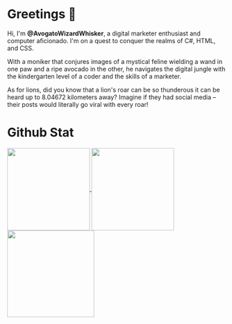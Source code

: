 # Greetings 👋

Hi, I'm **@AvogatoWizardWhisker**, a digital marketer enthusiast and computer aficionado. I'm on a quest to conquer the realms of C#, HTML, and CSS.

With a moniker that conjures images of a mystical feline wielding a wand in one paw and a ripe avocado in the other, he navigates the digital jungle with the kindergarten level of a coder and the skills of a marketer.

As for lions, did you know that a lion's roar can be so thunderous it can be heard up to 8.04672 kilometers away? Imagine if they had social media – their posts would literally go viral with every roar!
<!--
# Github Stat

![Top Langs](https://github-readme-stats.vercel.app/api/top-langs/?username=AvogatoWizardWhisker&layout=compact&theme=cobalt)

![SolusDracoCat's GitHub stats](https://github-readme-stats.vercel.app/api?username=AvogatoWizardWhisker&show_icons=true&theme=cobalt)
-->
# Github Stat

<!--
<p align="center" style="width: 100%;">
    <span style="width: 100%;">
        <img align="center" style="width: 49%;" src="https://github-readme-streak-stats.herokuapp.com/?user=AvogatoWizardWhisker&theme=prussian" alt="AvogatoWizardWhisker" />
        <img align="center" style="width: 49%;" src="https://github-readme-stats.vercel.app/api?username=AvogatoWizardWhisker&show_icons=true&locale=en&theme=prussian" alt="AvogatoWizardWhisker" />
    </span>
</p>
-->
<a href="https://github.com/anuraghazra/github-readme-stats">
  <img height=190 align="center" src="https://github-readme-stats.vercel.app/api?username=AvogatoWizardWhisker&theme=shades-of-purple&show_icons=true" />
  <img height=190 align="center" src="https://github-readme-stats.vercel.app/api/top-langs/?username=avogatowizardwhisker&layout=compact&theme=shades-of-purple&card_width=270">
</a>
<a href="https://github.com/anuraghazra/github-readme-stats">
  <img height=200 align="center" src="https://github-readme-stats.vercel.app/api?username=anuraghazra" />

